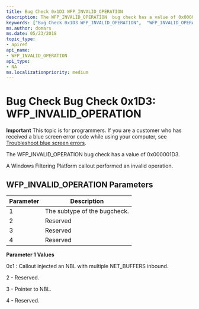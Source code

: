 ```yaml
---
title: Bug Check 0x1D3 WFP_INVALID_OPERATION 
description: The WFP_INVALID_OPERATION  bug check has a value of 0x000001D3.
keywords: ["Bug Check 0x1D3 WFP_INVALID_OPERATION",  "WFP_INVALID_OPERATION"]
ms.author: domars
ms.date: 05/23/2018
topic_type:
- apiref
api_name:
- WFP_INVALID_OPERATION 
api_type:
- NA
ms.localizationpriority: medium
---
```


# Bug Check Bug Check 0x1D3: WFP_INVALID_OPERATION 

**Important** This topic is for programmers. If you are a customer who has received a blue screen error code while using your computer, see [Troubleshoot blue screen errors](http://windows.microsoft.com/windows-10/troubleshoot-blue-screen-errors).

The WFP_INVALID_OPERATION bug check has a value of 0x000001D3. 

A Windows Filtering Platform callout performed an invalid operation.

## WFP\_INVALID\_OPERATION Parameters

Parameter | Description 
|---------|--------------|
1 | The subtype of the bugcheck.
2 | Reserved
3 | Reserved
4 | Reserved


**Parameter 1 Values**

 0x1 : Callout injected an NBL with multiple NET_BUFFERS inbound.

  2 - Reserved.

  3 - Pointer to NBL.

  4 - Reserved.

 

 




